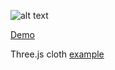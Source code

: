 ![alt text](https://github.com/nikpundik/react-three-fiber-cloth-example/blob/master/example.gif?raw=true)

[Demo](https://pirates-beta.now.sh)

Three.js cloth [example](https://threejs.org/examples/#webgl_animation_cloth)
